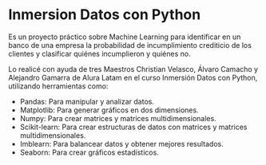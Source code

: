 # Inmersion Datos con Python

Es un proyecto práctico sobre Machine Learning para identificar en un banco de una empresa la probabilidad de incumplimiento crediticio de los clientes y clasificar quiénes incumplieron y quiénes no.

Lo realicé con ayuda de tres Maestros Christian Velasco, Álvaro Camacho y Alejandro Gamarra de Alura Latam en el curso Inmersión Datos con Python, utilizando herramientas como:

- Pandas: Para manipular y analizar datos.
- Matplotlib: Para generar gráficos en dos dimensiones.
- Numpy: Para crear matrices y matrices multidimensionales.
- Scikit-learn: Para crear estructuras de datos con matrices y matrices multidimensionales.
- Imblearn: Para balancear datos y obtener mejores resultados.
- Seaborn: Para crear gráficos estadísticos.
